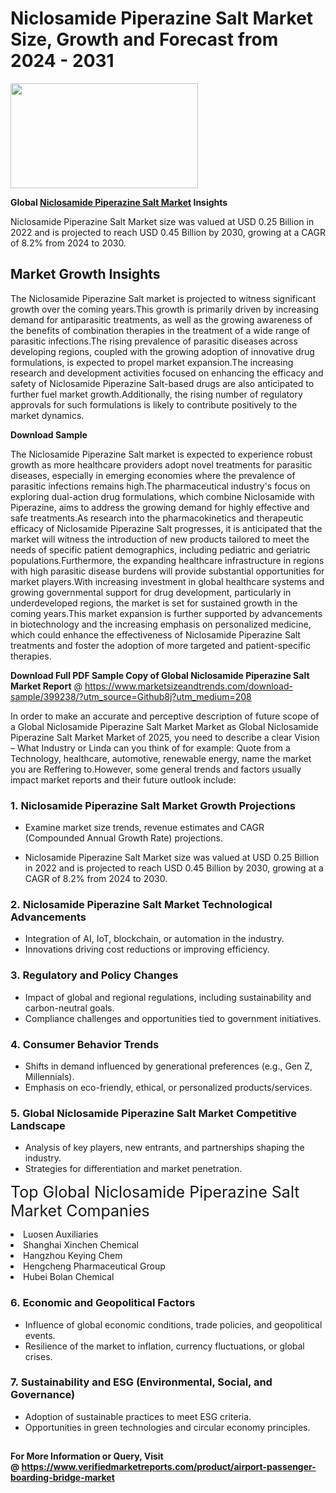 <H1>Niclosamide Piperazine Salt Market Size, Growth and Forecast from 2024 - 2031</H1><img class="aligncenter size-medium wp-image-584254" src="https://thirdeyenews.in/wp-content/uploads/2024/09/Global-Market-Research-300x168.jpeg" alt="" width="300" height="168" /><p><strong>Global&nbsp;<a href="https://www.marketsizeandtrends.com/download-sample/399238/?utm_source=Github8j?utm_medium=208">Niclosamide Piperazine Salt Market</a> Insights</strong></p><p>Niclosamide Piperazine Salt Market size was valued at USD 0.25 Billion in 2022 and is projected to reach USD 0.45 Billion by 2030, growing at a CAGR of 8.2% from 2024 to 2030.</p><p><h2>Market Growth Insights</h2> <p>The Niclosamide Piperazine Salt market is projected to witness significant growth over the coming years.This growth is primarily driven by increasing demand for antiparasitic treatments, as well as the growing awareness of the benefits of combination therapies in the treatment of a wide range of parasitic infections.The rising prevalence of parasitic diseases across developing regions, coupled with the growing adoption of innovative drug formulations, is expected to propel market expansion.The increasing research and development activities focused on enhancing the efficacy and safety of Niclosamide Piperazine Salt-based drugs are also anticipated to further fuel market growth.Additionally, the rising number of regulatory approvals for such formulations is likely to contribute positively to the market dynamics.</p> <p><strong>Download Sample</strong></p> <p>The Niclosamide Piperazine Salt market is expected to experience robust growth as more healthcare providers adopt novel treatments for parasitic diseases, especially in emerging economies where the prevalence of parasitic infections remains high.The pharmaceutical industry's focus on exploring dual-action drug formulations, which combine Niclosamide with Piperazine, aims to address the growing demand for highly effective and safe treatments.As research into the pharmacokinetics and therapeutic efficacy of Niclosamide Piperazine Salt progresses, it is anticipated that the market will witness the introduction of new products tailored to meet the needs of specific patient demographics, including pediatric and geriatric populations.Furthermore, the expanding healthcare infrastructure in regions with high parasitic disease burdens will provide substantial opportunities for market players.With increasing investment in global healthcare systems and growing governmental support for drug development, particularly in underdeveloped regions, the market is set for sustained growth in the coming years.This market expansion is further supported by advancements in biotechnology and the increasing emphasis on personalized medicine, which could enhance the effectiveness of Niclosamide Piperazine Salt treatments and foster the adoption of more targeted and patient-specific therapies.</p> <p><span class=""><strong>Download Full PDF Sample Copy of Global Niclosamide Piperazine Salt Market Report</strong> @ <a href="https://www.marketsizeandtrends.com/download-sample/399238/?utm_source=Github8j?utm_medium=208" target="_blank">https://www.marketsizeandtrends.com/download-sample/399238/?utm_source=Github8j?utm_medium=208</a></span></p><p>In order to make an accurate and perceptive description of future scope of a Global&nbsp;Niclosamide Piperazine Salt Market Market as Global&nbsp;Niclosamide Piperazine Salt Market Market of 2025, you need to describe a clear Vision &ndash; What Industry or Linda can you think of for example: Quote from a Technology, healthcare, automotive, renewable energy, name the market you are Reffering to.However, some general trends and factors usually impact market reports and their future outlook include:</p><h3>1.&nbsp;<strong>Niclosamide Piperazine Salt Market Growth Projections</strong></h3><ul><li>Examine market size trends, revenue estimates and CAGR (Compounded Annual Growth Rate) projections.</li><li><p>Niclosamide Piperazine Salt Market size was valued at USD 0.25 Billion in 2022 and is projected to reach USD 0.45 Billion by 2030, growing at a CAGR of 8.2% from 2024 to 2030.</p></li></ul><h3>2.&nbsp;<strong>Niclosamide Piperazine Salt Market Technological Advancements</strong></h3><ul><li>Integration of AI, IoT, blockchain, or automation in the industry.</li><li>Innovations driving cost reductions or improving efficiency.</li></ul><h3>3.&nbsp;<strong>Regulatory and Policy Changes</strong></h3><ul><li>Impact of global and regional regulations, including sustainability and carbon-neutral goals.</li><li>Compliance challenges and opportunities tied to government initiatives.</li></ul><h3>4.&nbsp;<strong>Consumer Behavior Trends</strong></h3><ul><li>Shifts in demand influenced by generational preferences (e.g., Gen Z, Millennials).</li><li>Emphasis on eco-friendly, ethical, or personalized products/services.</li></ul><h3>5.&nbsp;<strong>Global Niclosamide Piperazine Salt Market Competitive Landscape</strong></h3><ul><li>Analysis of key players, new entrants, and partnerships shaping the industry.</li><li>Strategies for differentiation and market penetration.</li></ul><p data-pm-slice="1 1 []"><span style="color: inherit; font-family: inherit; font-size: 25px;">Top Global Niclosamide Piperazine Salt Market Companies</span></p><div class="" data-test-id=""><p><li>Luosen Auxiliaries</li><li> Shanghai Xinchen Chemical</li><li> Hangzhou Keying Chem</li><li> Hengcheng Pharmaceutical Group</li><li> Hubei Bolan Chemical</li></p></div><h3>6.&nbsp;<strong>Economic and Geopolitical Factors</strong></h3><ul><li>Influence of global economic conditions, trade policies, and geopolitical events.</li><li>Resilience of the market to inflation, currency fluctuations, or global crises.</li></ul><h3>7.&nbsp;<strong>Sustainability and ESG (Environmental, Social, and Governance)</strong></h3><ul><li>Adoption of sustainable practices to meet ESG criteria.</li><li>Opportunities in green technologies and circular economy principles.</li></ul><h2><strong style="font-size: 14px;">For More Information or Query, Visit @&nbsp;</strong><a style="background-color: #ffffff; font-size: 14px;" href="https://www.marketsizeandtrends.com/report/niclosamide-piperazine-salt-market/" target="_blank">https://www.verifiedmarketreports.com/product/airport-passenger-boarding-bridge-market</a></h2>